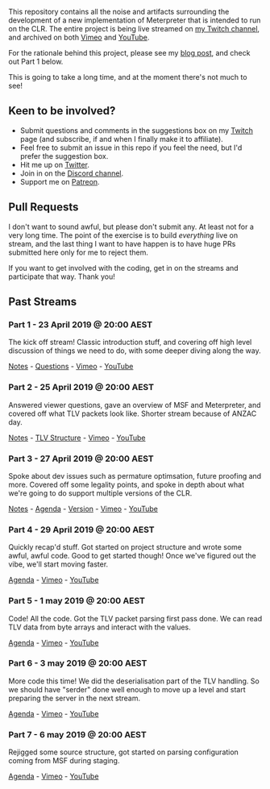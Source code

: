 This repository contains all the noise and artifacts surrounding the development of a new implementation of Meterpreter that is intended to run on the CLR. The entire project is being live streamed on [my Twitch channel](https://twitch.tv/ojreeves), and archived on both [Vimeo](https://vimeo.com/album/5934749) and [YouTube](https://www.youtube.com/playlist?list=PLYovnhafVaw-wGlLtQw1N0dHjxkkvc62o).

For the rationale behind this project, please see my [blog post](https://buffered.io/posts/new-livestream-series/), and check out Part 1 below.

This is going to take a long time, and at the moment there's not much to see!

## Keen to be involved?

* Submit questions and comments in the suggestions box on my [Twitch](https://twitch.tv/ojreeves) page (and subscribe, if and when I finally make it to affiliate).
* Feel free to submit an issue in this repo if you feel the need, but I'd prefer the suggestion box.
* Hit me up on [Twitter](https://twitter.com/TheColonial).
* Join in on the [Discord channel](https://discord.gg/358tQxf).
* Support me on [Patreon](https://patreon.com/ojreeves).

## Pull Requests

I don't want to sound awful, but please don't submit any. At least not for a very long time. The point of the exercise is to build _everything_ live on stream, and the last thing I want to have happen is to have huge PRs submitted here only for me to reject them.

If you want to get involved with the coding, get in on the streams and participate that way. Thank you!

## Past Streams

### Part 1 - 23 April 2019 @ 20:00 AEST

The kick off stream! Classic introduction stuff, and covering off high level discussion of things we need to do, with some deeper diving along the way.

[Notes](../master/streams/2019-04-23-Part-1/notes.md) - [Questions](../master/streams/2019-04-23-Part-1/questions.md) - [Vimeo](https://vimeo.com/331977092) - [YouTube](https://youtu.be/fUG2Zo-LfKQ)

### Part 2 - 25 April 2019 @ 20:00 AEST

Answered viewer questions, gave an overview of MSF and Meterpreter, and covered off what TLV packets look like. Shorter stream because of ANZAC day.

[Notes](../master/streams/2019-04-25-Part-2/notes.md) - [TLV Structure](../master/streams/2019-04-25-Part-2/tlv.md) - [Vimeo](https://vimeo.com/332426022) - [YouTube](https://youtu.be/-nUfhW5d_Nc)

### Part 3 - 27 April 2019 @ 20:00 AEST

Spoke about dev issues such as permature optimsation, future proofing and more. Covered off some legality points, and spoke in depth about what we're going to do support multiple versions of the CLR.

[Notes](../master/streams/2019-04-27-Part-3/notes.md) - [Agenda](../master/streams/2019-04-27-Part-3/agenda.md) - [Version](../master/streams/2019-04-27-Part-3/version.md) - [Vimeo](https://vimeo.com/332827701) - [YouTube](https://youtu.be/fgMdviZkew8)

### Part 4 - 29 April 2019 @ 20:00 AEST

Quickly recap'd stuff. Got started on project structure and wrote some awful, awful code. Good to get started though! Once we've figured out the vibe, we'll start moving faster.

[Agenda](../master/streams/2019-04-29-Part-4/agenda.md) - [Vimeo](https://vimeo.com/333091819) - [YouTube](https://youtu.be/xlmqqVq2Pek)

### Part 5 - 1 may 2019 @ 20:00 AEST

Code! All the code. Got the TLV packet parsing first pass done. We can read TLV data from byte arrays and interact with the values.

[Agenda](../master/streams/2019-05-01-Part-5/agenda.md) - [Vimeo](https://vimeo.com/333532147) - [YouTube](https://youtu.be/H31LdXAsC2M)

### Part 6 - 3 may 2019 @ 20:00 AEST

More code this time! We did the deserialisation part of the TLV handling. So we should have "serder" done well enough to move up a level and start preparing the server in the next stream.

[Agenda](../master/streams/2019-05-03-Part-6/agenda.md) - [Vimeo](https://vimeo.com/333959033) - [YouTube](https://youtu.be/B7byAySiK3s)

### Part 7 - 6 may 2019 @ 20:00 AEST

Rejigged some source structure, got started on parsing configuration coming from MSF during staging.

[Agenda](../master/streams/2019-05-06-Part-7/agenda.md) - [Vimeo](https://vimeo.com/334419549) - [YouTube](https://youtu.be/TowwCK1k8Dw)
